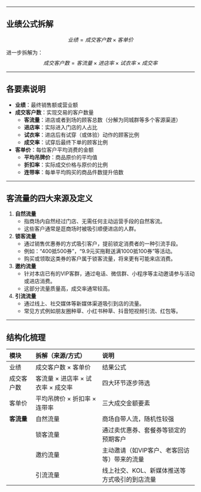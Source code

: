 

------

## 业绩公式拆解

$$
业绩 = 成交客户数 \times 客单价
$$

进一步拆解为：
$$
成交客户数 = 客流量 \times 进店率 \times 试衣率 \times 成交率
$$

------

## 各要素说明

- **业绩**：最终销售额或营业额
- **成交客户数**：实现交易的客户数量
  - **客流量**：进店或者到场的顾客总数（分解为同城群等多个客源渠道）
  - **进店率**：实际进入门店的人占比
  - **试衣率**：进店后有试穿（或体验）动作的顾客比例
  - **成交率**：试穿后最终下单的顾客比例
- **客单价**：每位客户平均消费的金额
  - **平均吊牌价**：商品原价的平均值
  - **折扣率**：实际成交价格与原价的比例
  - **连带率**：每单平均购买的商品件数提升倍数

------

## 客流量的四大来源及定义

1. **自然流量**
   - 指商场内自然经过门店、无需任何主动运营手段的自然客流。
   - 这些客户通常是逛商场时被吸引顺便进店的人群。
2. **锁客流量**
   - 通过销售优惠券的方式吸引客户，提前锁定消费者的一种引流手段。
   - 例如：“400抵500券”，“9.9元买拖鞋送满1000抵100券”等活动。
   - 购买或领取这类券的客户属于锁客流量，将来更有可能来店消费。
3. **邀约流量**
   - 针对本店已有的VIP客群，通过电话、微信群、小程序等主动邀请参与活动或进店消费。
   - 这部分流量质量高，成交率通常较高。
4. **引流流量**
   - 通过线上、社交媒体等新媒体渠道吸引到店的流量。
   - 常见方式例如朋友圈种草、小红书种草、抖音短视频引流、红包等。

---

## 结构化梳理

| 模块      | 拆解（来源/方式）             | 说明                       |
| :------ | :-------------------- | :----------------------- |
| 业绩      | 成交客户数 × 客单价           | 结果公式                     |
| 成交客户数   | 客流量 × 进店率 × 试衣率 × 成交率 | 四大环节逐步筛选                 |
| 客单价     | 平均吊牌价 × 折扣率 × 连带率     | 三大成交金额要素                 |
| **客流量** | 自然流量                  | 商场自带人流，随机性较强             |
|         | 锁客流量                  | 通过卖优惠券、套餐券等锁定的预期客户       |
|         | 邀约流量                  | 主动邀请（如VIP客户、老客回访等）带来的流量  |
|         | 引流流量                  | 线上社交、KOL、新媒体推送等方式吸引的到店流量 |

